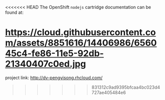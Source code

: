 <<<<<<< HEAD
The OpenShift `nodejs` cartridge documentation can be found at:

https://cloud.githubusercontent.com/assets/8851616/14406986/656045c4-fe86-11e5-92db-21340407c0ed.jpg
=======
project link: http://dv-pengyisong.rhcloud.com/
>>>>>>> 831312c9ad9395bfcaa4bc023d4727ae405484e6
